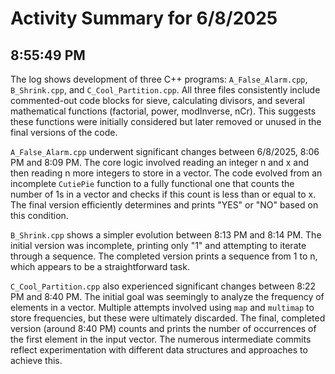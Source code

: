 # Activity Summary for 6/8/2025

## 8:55:49 PM
The log shows development of three C++ programs: `A_False_Alarm.cpp`, `B_Shrink.cpp`, and `C_Cool_Partition.cpp`.  All three files consistently include commented-out code blocks for sieve, calculating divisors, and several mathematical functions (factorial, power, modInverse, nCr). This suggests these functions were initially considered but later removed or unused in the final versions of the code.

`A_False_Alarm.cpp` underwent significant changes between 6/8/2025, 8:06 PM and 8:09 PM. The core logic involved reading an integer n and x and then reading n more integers to store in a vector. The code evolved from an incomplete `CutiePie` function to a fully functional one that counts the number of 1s in a vector and checks if this count is less than or equal to x. The final version efficiently determines and prints "YES" or "NO" based on this condition.

`B_Shrink.cpp` shows a simpler evolution between 8:13 PM and 8:14 PM. The initial version was incomplete, printing only "1" and attempting to iterate through a sequence. The completed version prints a sequence from 1 to n, which appears to be a straightforward task.

`C_Cool_Partition.cpp` also experienced significant changes between 8:22 PM and 8:40 PM.  The initial goal was seemingly to analyze the frequency of elements in a vector. Multiple attempts involved using `map` and `multimap` to store frequencies, but these were ultimately discarded. The final, completed version (around 8:40 PM) counts and prints the number of occurrences of the first element in the input vector.  The numerous intermediate commits reflect experimentation with different data structures and approaches to achieve this.
